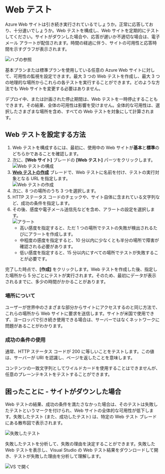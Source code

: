 <properties title="How to create web test" pageTitle="How to create web test" description="Learn how to create web tests in Azure." authors="awills" manager="kamrani" />

<tags ms.service="application-insights" ms.workload="tbd" ms.tgt_pltfrm="ibiza" ms.devlang="na" ms.topic="article" ms.date="2014-09-29" ms.author="awills" />

# Web テスト

Azure Web サイトは引き続き実行されているでしょうか。正常に応答しており、十分速いでしょうか。Web テストを構成し、Web サイトを定期的にテストしてください。サイトがダウンした場合や、応答が遅いか不適切な場合は、電子メール アラートが配信されます。時間の経過に伴う、サイトの可用性と応答時間を示すグラフが表示されます。

![ハブの参照][ハブの参照]

基本プランまたは標準プランを使用している任意の Azure Web サイトに対して、可用性の監視を設定できます。最大 3 つの Web テストを作成し、最大 3 つの地理的な場所からこれらの各テストを実行することができます。どのような方法でも Web サイトを変更する必要はありません。

デプロイ中、または計画された停止期間は、Web テストを一時停止することもできます。その結果、全体の可用性は影響を受けません。全体的な可用性は、選択したさまざまな場所を含め、すべての Web テストを対象にして計算されます。

## Web テストを設定する方法

1.  Web テストを構成するには、最初に、使用中の Web サイトが**基本**と**標準**のどちらかであることを確認します。
2.  次に、**[Web サイト]** ブレードの **[Web テスト]** パーツをクリックします。<br />
    ![Web テストの構成][Web テストの構成]
3.  **[Web テストの作成]** ブレードで、Web テストに名前を付け、テストの実行対象となる URL を指定します。<br />
    ![Web テストの作成][Web テストの作成]
4.  次に、8 つの場所のうち 3 つを選択します。
5.  HTTP ステータス コードのチェックや、サイト自体に含まれている文字列など、成功の条件を指定します。
6.  その後、感度や電子メール送信先などを含め、アラートの設定を選択します。<br />
    ![アラート][アラート]
    -   高い感度を指定すると、ただ 1 つの場所でテストの失敗が検出されるたびにアラートを作成します。
    -   中程度の感度を指定すると、10 分以内に少なくとも半分の場所で障害が確認される必要があります。
    -   低い感度を指定すると、15 分以内にすべての場所でテストが失敗することが必要です。

完了した時点で、**[作成]** をクリックします。Web テストを作成した後、指定した場所から 5 分ごとにテストが実行されます。そのため、最初にデータが表示されるまでに、多少の時間がかかることがあります。

### 場所について

ユーザーが世界中のさまざまな部分からサイトにアクセスするのと同じ方法で、これらの場所から Web サイトに要求を送信します。サイトが米国で使用できず、ヨーロッパで引き続き使用できる場合は、サーバーではなくネットワークに問題があることがわかります。

### 成功の条件の使用

通常、HTTP ステータス コードが 200 に等しいことをテストします。この値は、サーバーが URI を認識し、ページを返したことを意味します。

コンテンツの一致文字列としてワイルドカードを使用することはできませんが、任意のプレーンテキストをテストすることができます。

## 困ったことに - サイトがダウンした場合

Web テストの結果、成功の条件を満たさなかった場合は、そのテストは失敗したテストというマークを付けられ、Web サイトの全体的な可用性が低下します。失敗したテスト (また、成功したテスト) は、特定の Web テスト ブレードにある散布図で表示されます。

![失敗したテスト][失敗したテスト]

失敗したテストを分析して、失敗の理由を決定することができます。失敗した Web テストを表示し、Visual Studio の Web テスト結果をダウンロードして開き、テストが失敗した理由を分析して理解します。

![VS で開く][VS で開く]

  [ハブの参照]: ./media/insights-create-web-tests/Inisghts_WebTestBlade.png
  [Web テストの構成]: ./media/insights-create-web-tests/Insights_ConfigurePart.png
  [Web テストの作成]: ./media/insights-create-web-tests/Insights_CreateTest.png
  [アラート]: ./media/insights-create-web-tests/Inisghts_AlertCreation.png
  [失敗したテスト]: ./media/insights-create-web-tests/Insights_FailedWebTest.png
  [VS で開く]: ./media/insights-create-web-tests/Insights_OpenInVS.png
